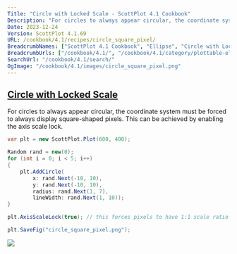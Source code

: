 ```yaml
---
Title: "Circle with Locked Scale - ScottPlot 4.1 Cookbook"
Description: "For circles to always appear circular, the coordinate system must be forced to always display square-shaped pixels. This can be achieved by enabling the axis scale lock."
Date: 2023-12-24
Version: ScottPlot 4.1.69
URL: /cookbook/4.1/recipes/circle_square_pixel/
BreadcrumbNames: ["ScottPlot 4.1 Cookbook", "Ellipse", "Circle with Locked Scale"]
BreadcrumbUrls: ["/cookbook/4.1/", "/cookbook/4.1/category/plottable-ellipse", "/cookbook/4.1/recipes/circle_square_pixel/"]
SearchUrl: "/cookbook/4.1/search/"
OgImage: "/cookbook/4.1/images/circle_square_pixel.png"
---
```


<h2><a id='circle-with-locked-scale' href='/cookbook/4.1/recipes/circle_square_pixel/'>Circle with Locked Scale</a></h2>

For circles to always appear circular, the coordinate system must be forced to always display square-shaped pixels. This can be achieved by enabling the axis scale lock.

```cs
var plt = new ScottPlot.Plot(600, 400);

Random rand = new(0);
for (int i = 0; i < 5; i++)
{
    plt.AddCircle(
        x: rand.Next(-10, 10),
        y: rand.Next(-10, 10),
        radius: rand.Next(1, 7),
        lineWidth: rand.Next(1, 10));
}

plt.AxisScaleLock(true); // this forces pixels to have 1:1 scale ratio

plt.SaveFig("circle_square_pixel.png");
```

<img src='../../images/circle_square_pixel.png' class='d-block mx-auto my-5' />


